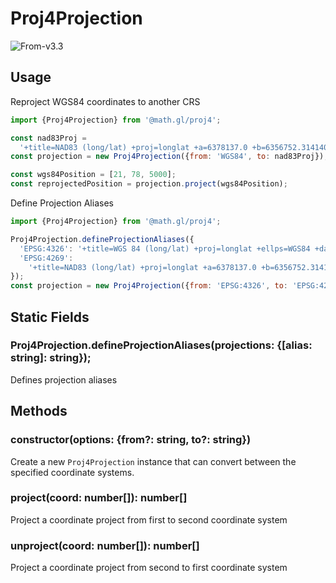 # Proj4Projection

<p class="badges">
  <img src="https://img.shields.io/badge/From-v3.3-blue.svg?style=flat-square" alt="From-v3.3" />
</p>

## Usage

Reproject WGS84 coordinates to another CRS

```js
import {Proj4Projection} from '@math.gl/proj4';

const nad83Proj =
  '+title=NAD83 (long/lat) +proj=longlat +a=6378137.0 +b=6356752.31414036 +ellps=GRS80 +datum=NAD83 +units=degrees';
const projection = new Proj4Projection({from: 'WGS84', to: nad83Proj});

const wgs84Position = [21, 78, 5000];
const reprojectedPosition = projection.project(wgs84Position);
```

Define Projection Aliases

```js
import {Proj4Projection} from '@math.gl/proj4';

Proj4Projection.defineProjectionAliases({
  'EPSG:4326': '+title=WGS 84 (long/lat) +proj=longlat +ellps=WGS84 +datum=WGS84 +units=degrees',
  'EPSG:4269':
    '+title=NAD83 (long/lat) +proj=longlat +a=6378137.0 +b=6356752.31414036 +ellps=GRS80 +datum=NAD83 +units=degrees'
});
const projection = new Proj4Projection({from: 'EPSG:4326', to: 'EPSG:4269'});
```

## Static Fields

### Proj4Projection.defineProjectionAliases(projections: {[alias: string]: string});

Defines projection aliases

## Methods

### constructor(options: {from?: string, to?: string})

Create a new `Proj4Projection` instance that can convert between the specified coordinate systems.

### project(coord: number[]): number[]

Project a coordinate project from first to second coordinate system

### unproject(coord: number[]): number[]

Project a coordinate project from second to first coordinate system
